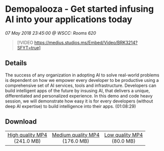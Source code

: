 # Demopalooza - Get started infusing AI into your applications today

*07 May 2018 23:45:00 @ WSCC: Rooms 620*

> [!VIDEO https://medius.studios.ms/Embed/Video/BRK3214?SFYT=true]

## Details

The success of any organization in adopting AI to solve real-world problems is dependent on how we empower every developer to be productive using a comprehensive set of AI services, tools and infrastructure. Developers can build intelligent apps of the future by insusing AI, that delivers a unique, differentiated and personalized experience. In this demo and code heavy session, we will demonstrate how easy it is for every developers (without deep AI expertise) to build intelligence into their apps. (01:08:29)

## Download

||||
|:--:|:----:|:-:|
|[High quality MP4](https://sec.ch9.ms/ch9/9b69/802db2ca-87e4-4fa5-b4bd-4f6551db9b69/BRK3214_high.mp4)<br />(241.0 MB)|[Medium quality MP4](https://sec.ch9.ms/ch9/9b69/802db2ca-87e4-4fa5-b4bd-4f6551db9b69/BRK3214_mid.mp4)<br />(176.0 MB)|[Low quality MP4](https://sec.ch9.ms/ch9/9b69/802db2ca-87e4-4fa5-b4bd-4f6551db9b69/BRK3214.mp4)<br />(80.0 MB)|